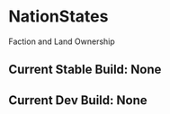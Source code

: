 # NationStates
Faction and Land Ownership

## Current Stable Build: None
## Current Dev Build: None
